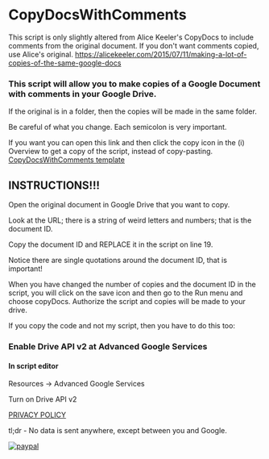 # CopyDocsWithComments

This script is only slightly altered from Alice Keeler's CopyDocs to include comments 
from the original document. If you don't want comments copied, use Alice's original.
https://alicekeeler.com/2015/07/11/making-a-lot-of-copies-of-the-same-google-docs

### This script will allow you to make copies of a Google Document with comments in your Google Drive.

If the original is in a folder, then the copies will be made in the same folder.

Be careful of what you change. Each semicolon is very important.

If you want you can open this link and then click the copy icon in the (i) Overview to get a copy of the script, instead of copy-pasting.
[CopyDocsWithComments template](https://script.google.com/d/1UI1YqxOlEYiTRwPxkhuZwSt9YfU2nkXdvDuDB5T12IFw2kzPPe9SwQiI/edit)

## INSTRUCTIONS!!!

Open the original document in Google Drive that you want to copy.

Look at the URL; there is a string of weird letters and numbers; that is the document ID.

Copy the document ID and REPLACE it in the script on line 19.

Notice there are single quotations around the document ID, that is important!

When you have changed the number of copies and the document ID in the script, 
you will click on the save icon and then go to the Run menu and choose copyDocs.
Authorize the script and copies will be made to your drive.

If you copy the code and not my script, then you have to do this too:

### Enable Drive API v2 at Advanced Google Services
#### In script editor

Resources -> Advanced Google Services

Turn on Drive API v2

[PRIVACY POLICY](https://tools.no-substitute.com/pp)

tl;dr - No data is sent anywhere, except between you and Google.

[![paypal](https://www.paypalobjects.com/en_US/i/btn/btn_donateCC_LG.gif)](https://www.paypal.me/NoSubstitute/25USD)

